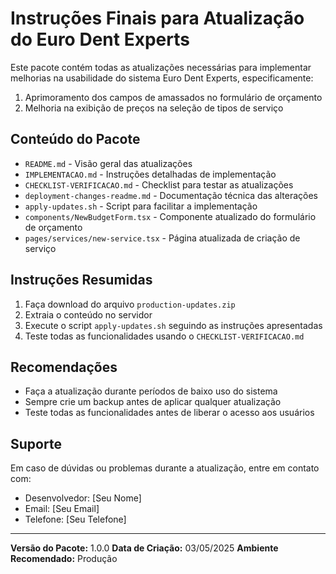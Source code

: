 # Instruções Finais para Atualização do Euro Dent Experts

Este pacote contém todas as atualizações necessárias para implementar melhorias na usabilidade do sistema Euro Dent Experts, especificamente:

1. Aprimoramento dos campos de amassados no formulário de orçamento
2. Melhoria na exibição de preços na seleção de tipos de serviço

## Conteúdo do Pacote

- `README.md` - Visão geral das atualizações
- `IMPLEMENTACAO.md` - Instruções detalhadas de implementação
- `CHECKLIST-VERIFICACAO.md` - Checklist para testar as atualizações
- `deployment-changes-readme.md` - Documentação técnica das alterações
- `apply-updates.sh` - Script para facilitar a implementação
- `components/NewBudgetForm.tsx` - Componente atualizado do formulário de orçamento
- `pages/services/new-service.tsx` - Página atualizada de criação de serviço

## Instruções Resumidas

1. Faça download do arquivo `production-updates.zip`
2. Extraia o conteúdo no servidor
3. Execute o script `apply-updates.sh` seguindo as instruções apresentadas
4. Teste todas as funcionalidades usando o `CHECKLIST-VERIFICACAO.md`

## Recomendações

- Faça a atualização durante períodos de baixo uso do sistema
- Sempre crie um backup antes de aplicar qualquer atualização
- Teste todas as funcionalidades antes de liberar o acesso aos usuários

## Suporte

Em caso de dúvidas ou problemas durante a atualização, entre em contato com:

- Desenvolvedor: [Seu Nome]
- Email: [Seu Email]
- Telefone: [Seu Telefone]

---

**Versão do Pacote:** 1.0.0
**Data de Criação:** 03/05/2025
**Ambiente Recomendado:** Produção